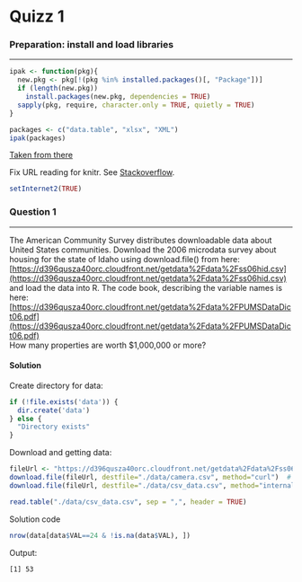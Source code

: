 Quizz 1
===========

### Preparation: install and load libraries 
--------------------------------------------

```r
ipak <- function(pkg){
  new.pkg <- pkg[!(pkg %in% installed.packages()[, "Package"])]
  if (length(new.pkg))
    install.packages(new.pkg, dependencies = TRUE)
  sapply(pkg, require, character.only = TRUE, quietly = TRUE)
}

packages <- c("data.table", "xlsx", "XML")
ipak(packages) 
```
[Taken from there](https://gist.github.com/stevenworthington/3178163)

Fix URL reading for knitr. See [Stackoverflow](http://stackoverflow.com/a/20003380).

```r
setInternet2(TRUE)
```

### Question 1
--------------
The American Community Survey distributes downloadable data about United States communities. Download the 2006 microdata survey about housing for the state of Idaho using download.file() from here:
[https://d396qusza40orc.cloudfront.net/getdata%2Fdata%2Fss06hid.csv](https://d396qusza40orc.cloudfront.net/getdata%2Fdata%2Fss06hid.csv) <br>
and load the data into R. The code book, describing the variable names is here: 
[https://d396qusza40orc.cloudfront.net/getdata%2Fdata%2FPUMSDataDict06.pdf](https://d396qusza40orc.cloudfront.net/getdata%2Fdata%2FPUMSDataDict06.pdf)<br>
How many properties are worth $1,000,000 or more? 

#### Solution
Create directory for data:

```r
if (!file.exists('data')) {
  dir.create('data')
} else {
  "Directory exists"
}
```

Download and getting data:
```r
fileUrl <- "https://d396qusza40orc.cloudfront.net/getdata%2Fdata%2Fss06hid.csv"
download.file(fileUrl, destfile="./data/camera.csv", method="curl")  # Linux
download.file(fileUrl, destfile="./data/csv_data.csv", method="internal") # Windows

read.table("./data/csv_data.csv", sep = ",", header = TRUE)
```

Solution code
```r
nrow(data[data$VAL==24 & !is.na(data$VAL), ])
```
Output:
```bash
[1] 53
```

